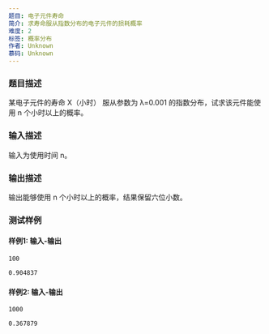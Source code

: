 ```yaml
---
题目: 电子元件寿命
简介: 求寿命服从指数分布的电子元件的损耗概率
难度: 2
标签: 概率分布
作者: Unknown
慕码: Unknown
---
```


### 题目描述

某电子元件的寿命 X（小时） 服从参数为 λ=0.001 的指数分布，试求该元件能使用 n 个小时以上的概率。

### 输入描述

输入为使用时间 n。

### 输出描述

输出能够使用 n 个小时以上的概率，结果保留六位小数。

### 测试样例

#### 样例1: 输入-输出

```
100
```

```
0.904837
```

#### 样例2: 输入-输出

```
1000
```

```
0.367879
```

